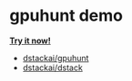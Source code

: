 # gpuhunt demo

[**Try it now!**](https://gpuhunt.streamlit.app)

* [dstackai/gpuhunt](https://github.com/dstackai/gpuhunt)
* [dstackai/dstack](https://github.com/dstackai/dstack)
